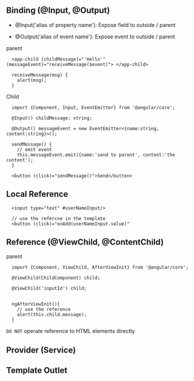 
## Binding (@Input, @Output)
- @Input('alias of property name'): Expose field to outside / parent

- @Output('alias of event name'): Expose event to outside / parent

parent
```
  <app-child [childMessage]="'Hello'" (messageEvent)="receiveMessage($event)"> </app-child>

  receiveMessage(msg) {
    alert(msg);
  }
```


Child
```
  import {Component, Input, EventEmitter} from '@angular/core';

  @Input() childMessage: string;

  @Output() messageEvent = new EventEmitter<{name:string, content:string}>();

  sendMessage() {
    // emit event
    this.messageEvent.emit({name:'send to parent', content:'the content');
  }

  <button (click)="sendMessage()">Send</button>
```

## Local Reference
```
  <input type="text" #userNameInput/>

  // use the refercne in the template
  <button (click)="onAdd(userNameInput.value)"
```


## Reference (@ViewChild, @ContentChild)
parent
```
  import {Component, ViewChild, AfterViewInit} from '@angular/core';

  @ViewChild(ChildComponent) child;

  @ViewChild('inputId') child;


  ngAfterViewInit(){
    // use the reference
    alert(this.child.message);
  }

```
`DO NOT` operate reference to HTML elements directly
## Provider (Service)


## Template Outlet

